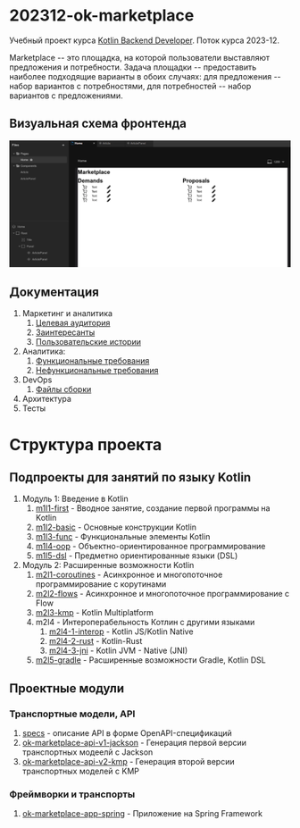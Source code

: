 # 202312-ok-marketplace

Учебный проект курса
[Kotlin Backend Developer](https://otus.ru/lessons/kotlin/).
Поток курса 2023-12.

Marketplace -- это площадка, на которой пользователи выставляют предложения и потребности. Задача
площадки -- предоставить наиболее подходящие варианты в обоих случаях: для предложения -- набор вариантов с
потребностями, для потребностей -- набор вариантов с предложениями.

## Визуальная схема фронтенда

![Макет фронта](imgs/design-layout.png)

## Документация

1. Маркетинг и аналитика
    1. [Целевая аудитория](./docs/01-biz/01-target-audience.md)
    2. [Заинтересанты](./docs/01-biz/02-stakeholders.md)
    3. [Пользовательские истории](./docs/01-biz/03-bizreq.md)
2. Аналитика:
    1. [Функциональные требования](./docs/02-analysis/01-functional-requiremens.md)
    2. [Нефункциональные требования](./docs/02-analysis/02-nonfunctional-requirements.md)
3. DevOps
    1. [Файлы сборки](./deploy)
4. Архитектура
5. Тесты

# Структура проекта

## Подпроекты для занятий по языку Kotlin

1. Модуль 1: Введение в Kotlin
    1. [m1l1-first](lessons/m1l1-first) - Вводное занятие, создание первой программы на Kotlin
    2. [m1l2-basic](lessons/m1l2-basic) - Основные конструкции Kotlin
    3. [m1l3-func](lessons/m1l3-func) - Функциональные элементы Kotlin
    4. [m1l4-oop](lessons/m1l4-oop) - Объектно-ориентированное программирование
    5. [m1l5-dsl](lessons/m1l5-dsl) - Предметно ориентированные языки (DSL)
2. Модуль 2: Расширенные возможности Kotlin
    1. [m2l1-coroutines](lessons/m2l1-coroutines) - Асинхронное и многопоточное программирование с корутинами
    2. [m2l2-flows](lessons/m2l2-flows) - Асинхронное и многопоточное программирование с Flow
    3. [m2l3-kmp](lessons/m2l3-kmp) - Kotlin Multiplatform
    4. m2l4 - Интероперабельность Котлин с другими языками
        1. [m2l4-1-interop](lessons/m2l4-1-interop) - Kotlin JS/Kotlin Native
        2. [m2l4-2-rust](lessons/m2l4-2-rust) - Kotlin-Rust
        3. [m2l4-3-jni](lessons/m2l4-3-jni) - Kotlin JVM - Native (JNI)
    5. [m2l5-gradle](lessons/m2l5-gradle) - Расширенные возможности Gradle, Kotlin DSL

## Проектные модули

### Транспортные модели, API

1. [specs](specs) - описание API в форме OpenAPI-спецификаций
2. [ok-marketplace-api-v1-jackson](ok-marketplace-be/ok-marketplace-api-v1-jackson) - Генерация первой версии
   транспортных модеелй с Jackson
3. [ok-marketplace-api-v2-kmp](ok-marketplace-be/ok-marketplace-api-v2-kmp) - Генерация второй версии транспортных
   моделей с KMP

### Фреймворки и транспорты
1. [ok-marketplace-app-spring](ok-marketplace-be/ok-marketplace-app-spring) - Приложение на Spring Framework

